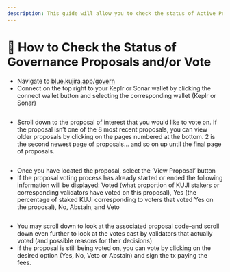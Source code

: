 ```yaml
---
description: This guide will allow you to check the status of Active Proposals and vote.
---
```


# 📰 How to Check the Status of Governance Proposals and/or Vote

* Navigate to [blue.kujira.app/govern](https://blue.kujira.app/govern)
* Connect on the top right to your Keplr or Sonar wallet by clicking the connect wallet button and selecting the corresponding wallet (Keplr or Sonar)

<figure><img src="https://lh4.googleusercontent.com/3_kk5Llb_AiG6dbLjUsVmcjlDnSVbZl6JPGVhG__BQufqcKPuvrcahPyHAOtf4_lIJsF_f68k2kW0PRw9gAphLzLuzKV8_un7SlpfJxxS2Nsjb9dMqOmOLG4odoxaqlLBU080tADol27Nrs6QseT5EM" alt=""><figcaption></figcaption></figure>

* Scroll down to the proposal of interest that you would like to vote on. If the proposal isn’t one of the 8 most recent proposals, you can view older proposals by clicking on the pages numbered at the bottom. 2 is the second newest page of proposals… and so on up until the final page of proposals.

<figure><img src="https://lh5.googleusercontent.com/C1XumoK2ibjZBXeOkNNL9iBYGCbVf5ilDFgVHO2dR4OiswgPVTieJ9Q0B18tfO6D1KO37oiFSEVgLOyXmdpCaUfzWDjqgm_VcUrY_fGoxqmoDduOTbaSzO-lBWvMfWZEuiJJ51NWmzoxYb05BnSvtl0" alt=""><figcaption></figcaption></figure>

* Once you have located the proposal, select the ‘View Proposal’ button
* If the proposal voting process has already started or ended the following information will be displayed: Voted (what proportion of KUJI stakers or corresponding validators have voted on this proposal), Yes (the percentage of staked KUJI corresponding to voters that voted Yes on the proposal), No, Abstain, and Veto

<figure><img src="https://lh6.googleusercontent.com/9DJSEMdWSG8U2pTpGA4mPoFo_qZmfrp78q32npN9miy1_F-j4Hvv4KN_nl0uCSIPrP020aB7oXOEtZ7ZiGr0AYLiby5ooYJTBsp45xaBpEvsbHvGABv9--z5lk7MhlIJFtfeU77tlCdLAAmtLxK4Kpo" alt=""><figcaption></figcaption></figure>

* You may scroll down to look at the associated proposal code–and scroll down even further to look at the votes cast by validators that actually voted (and possible reasons for their decisions)
* If the proposal is still being voted on, you can vote by clicking on the desired option (Yes, No, Veto or Abstain) and sign the tx paying the fees.

<figure><img src="https://lh4.googleusercontent.com/OLxDjHl6tMnR1pK-hYmDnkHOo2aKdJGRMxArq5ieNQ8GzjVRutHlV81SoSniZKydT21LV7rZ5Cmnd7LOQ9OHXQ1MhHJ6tw6AOO6ORtRBFk0cSCsut9dpi8meFy85i5-0jB7aSynGEkbYZFLCQnf6uYg" alt=""><figcaption></figcaption></figure>
